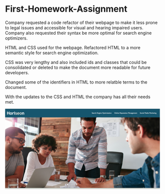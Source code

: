 # First-Homework-Assignment

Company requested a code refactor of their webpage to make it less prone to legal issues and accessible for visual and hearing impaired users. Company also requested their syntax be more optimal for search engine optimizers. 

HTML and CSS used for the webpage. Refactored HTML to a more semantic style for search engine optimization. 

CSS was very lengthy and also included ids and classes that could be consolidated or deleted to make the document more readable for future developers. 

Changed some of the identifiers in HTML to more relatble terms to the document. 

With the updates to the CSS and HTML the company has all their needs met. 

<img src="Screenshot.png">
